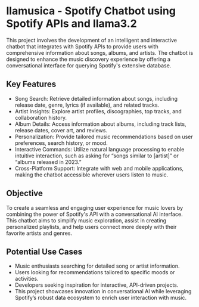 # llamusica - Spotify Chatbot using Spotify APIs and llama3.2

This project involves the development of an intelligent and interactive chatbot that integrates with Spotify APIs to provide users with comprehensive information about songs, albums, and artists. The chatbot is designed to enhance the music discovery experience by offering a conversational interface for querying Spotify's extensive database.

## Key Features

- Song Search: Retrieve detailed information about songs, including release date, genre, lyrics (if available), and related tracks.
- Artist Insights: Explore artist profiles, discographies, top tracks, and collaboration history.
- Album Details: Access information about albums, including track lists, release dates, cover art, and reviews.
- Personalization: Provide tailored music recommendations based on user preferences, search history, or mood.
- Interactive Commands: Utilize natural language processing to enable intuitive interaction, such as asking for “songs similar to [artist]” or “albums released in 2023.”
- Cross-Platform Support: Integrate with web and mobile applications, making the chatbot accessible wherever users listen to music.

## Objective
To create a seamless and engaging user experience for music lovers by combining the power of Spotify's API with a conversational AI interface. This chatbot aims to simplify music exploration, assist in creating personalized playlists, and help users connect more deeply with their favorite artists and genres.

## Potential Use Cases

- Music enthusiasts searching for detailed song or artist information.
- Users looking for recommendations tailored to specific moods or activities.
- Developers seeking inspiration for interactive, API-driven projects.
- This project showcases innovation in conversational AI while leveraging Spotify’s robust data ecosystem to enrich user interaction with music.
